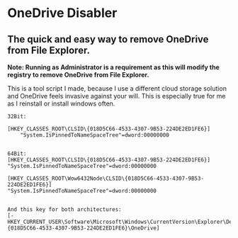 # OneDrive Disabler

The quick and easy way to remove OneDrive from File Explorer.
-----

<b>Note: Running as Administrator is a requirement as this will modify the registry to remove OneDrive from File Explorer.</b>

This is a tool script I made, because I use a different cloud storage solution and OneDrive feels invasive against your will.
This is especially true for me as I reinstall or install windows often.


```
32Bit:

[HKEY_CLASSES_ROOT\CLSID\{018D5C66-4533-4307-9B53-224DE2ED1FE6}]
    "System.IsPinnedToNameSpaceTree"=dword:00000000


64Bit:
[HKEY_CLASSES_ROOT\CLSID\{018D5C66-4533-4307-9B53-224DE2ED1FE6}]
"System.IsPinnedToNameSpaceTree"=dword:00000000

[HKEY_CLASSES_ROOT\Wow6432Node\CLSID\{018D5C66-4533-4307-9B53-224DE2ED1FE6}]
"System.IsPinnedToNameSpaceTree"=dword:00000000


And this key for both architectures: 
[-HKEY_CURRENT_USER\Software\Microsoft\Windows\CurrentVersion\Explorer\Desktop\NameSpace\{018D5C66-4533-4307-9B53-224DE2ED1FE6}\OneDrive]
```